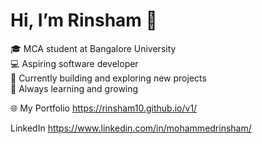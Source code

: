 # Hi, I’m Rinsham 👋

🎓 MCA student at Bangalore University  
💻 Aspiring software developer  
🚀 Currently building and exploring new projects  
🌱 Always learning and growing


🌐 My Portfolio https://rinsham10.github.io/v1/

LinkedIn https://www.linkedin.com/in/mohammedrinsham/
